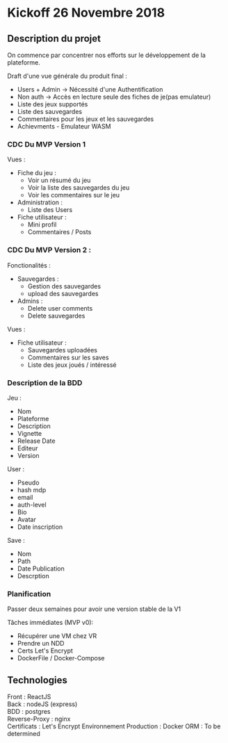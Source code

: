 # Kickoff 26 Novembre 2018

## Description du projet

On commence par concentrer nos efforts sur le développement de la plateforme.

Draft d'une vue générale du produit final : 
- Users + Admin -> Nécessité d'une Authentification 
- Non auth -> Accès en lecture seule des fiches de je(pas emulateur) 
- Liste des jeux supportés 
- Liste des sauvegardes 
- Commentaires pour les jeux et les sauvegardes 
- Achievments - Emulateur WASM

### CDC Du MVP Version 1

Vues : 
- Fiche du jeu : 
    - Voir un résumé du jeu 
    - Voir la liste des sauvegardes du jeu 
    - Voir les commentaires sur le jeu 
- Administration : 
    - Liste des Users 
- Fiche utilisateur : 
    - Mini profil 
    - Commentaires / Posts

### CDC Du MVP Version 2 :

Fonctionalités :
- Sauvegardes : 
    - Gestion des sauvegardes 
    - upload des sauvegardes
- Admins : 
    - Delete user comments 
    - Delete sauvegardes

Vues :
- Fiche utilisateur : 
    - Sauvegardes uploadées 
    - Commentaires sur les saves 
    - Liste des jeux joués / intéressé

### Description de la BDD

Jeu : 
- Nom 
- Plateforme 
- Description 
- Vignette 
- Release Date 
- Editeur 
- Version

User : 
- Pseudo 
- hash mdp 
- email 
- auth-level 
- Bio 
- Avatar 
- Date inscription

Save : 
- Nom 
- Path 
- Date Publication 
- Descrption

### Planification

Passer deux semaines pour avoir une version stable de la V1

Tâches immédiates (MVP v0): 
- Récupérer une VM chez VR 
- Prendre un NDD 
- Certs Let's Encrypt 
- DockerFile / Docker-Compose

## Technologies

Front : ReactJS  
Back : nodeJS (express)  
BDD : postgres  
Reverse-Proxy : nginx  
Certificats : Let's Encrypt
Environnement Production : Docker
ORM : To be determined
